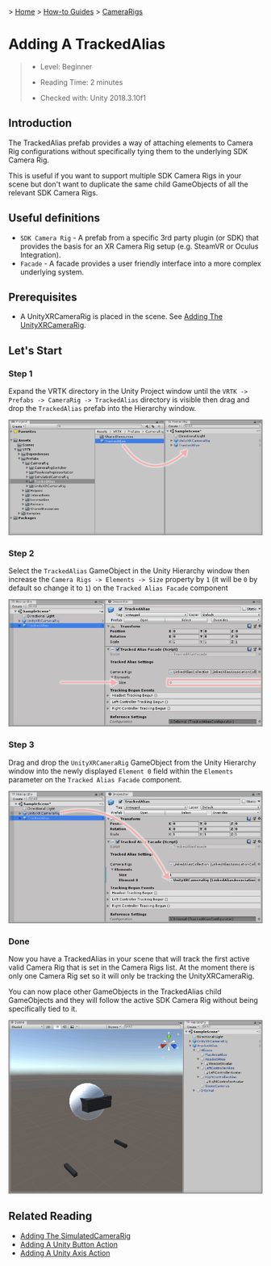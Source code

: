 &gt; [Home](../../../../README.md) &gt; [How-to Guides](../../README.md) &gt; [CameraRigs](../README.md)

# Adding A TrackedAlias

> * Level: Beginner
>
> * Reading Time: 2 minutes
>
> * Checked with: Unity 2018.3.10f1

## Introduction

The TrackedAlias prefab provides a way of attaching elements to Camera Rig configurations without specifically tying them to the underlying SDK Camera Rig.

This is useful if you want to support multiple SDK Camera Rigs in your scene but don't want to duplicate the same child GameObjects of all the relevant SDK Camera Rigs.

## Useful definitions

* `SDK Camera Rig` - A prefab from a specific 3rd party plugin (or SDK) that provides the basis for an XR Camera Rig setup (e.g. SteamVR or Oculus Integration).
* `Facade` - A facade provides a user friendly interface into a more complex underlying system.

## Prerequisites

* A UnityXRCameraRig is placed in the scene. See [Adding The UnityXRCameraRig](../AddingTheUnityXRCameraRig/README.md).

## Let's Start

### Step 1

Expand the VRTK directory in the Unity Project window until the `VRTK -> Prefabs -> CameraRig -> TrackedAlias` directory is visible then drag and drop the `TrackedAlias` prefab into the Hierarchy window.

![Drag TrackedAlias To Hierarchy](assets/images/DragTrackedAliasToHierarchy.png)

### Step 2

Select the `TrackedAlias` GameObject in the Unity Hierarchy window then increase the `Camera Rigs -> Elements -> Size` property by `1` (it will be `0` by default so change it to `1`) on the `Tracked Alias Facade` component 

![Tracked Alias Facade Camera Rigs Size](assets/images/TrackedAliasFacadeCameraRigsSize.png)

### Step 3

Drag and drop the `UnityXRCameraRig` GameObject from the Unity Hierarchy window into the newly displayed `Element 0` field within the `Elements` parameter on the `Tracked Alias Facade` component.

![Drag And Drop UnityXRCameraRig Into TrackedAlias CameraRigs](assets/images/DragAndDropUnityXRCameraRigIntoTrackedAliasCameraRigs.png)

### Done

Now you have a TrackedAlias in your scene that will track the first active valid Camera Rig that is set in the Camera Rigs list. At the moment there is only one Camera Rig set so it will only be tracking the UnityXRCameraRig.

You can now place other GameObjects in the TrackedAlias child GameObjects and they will follow the active SDK Camera Rig without being specifically tied to it.

![TrackedAlias In Scene With Example Avatar Objects](assets/images/TrackedAliasInSceneWithExampleAvatarObjects.png)

## Related Reading

* [Adding The SimulatedCameraRig](../AddingTheSimulatedCameraRig/README.md)
* [Adding A Unity Button Action](../../Actions/AddingAUnityButtonAction/README.md)
* [Adding A Unity Axis Action](../../Actions/AddingAUnityAxisAction/README.md)